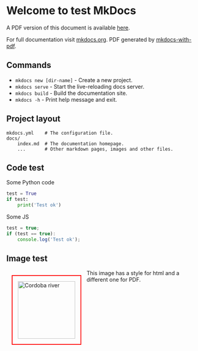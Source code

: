 # Welcome to test MkDocs

A PDF version of this document is available [here](pdf/doc-en.pdf).

For full documentation visit [mkdocs.org](https://www.mkdocs.org).
PDF generated by [mkdocs-with-pdf](https://github.com/orzih/mkdocs-with-pdf/blob/master/README.md).  

## Commands

* `mkdocs new [dir-name]` - Create a new project.
* `mkdocs serve` - Start the live-reloading docs server.
* `mkdocs build` - Build the documentation site.
* `mkdocs -h` - Print help message and exit.

## Project layout

    mkdocs.yml    # The configuration file.
    docs/
        index.md  # The documentation homepage.
        ...       # Other markdown pages, images and other files.

## Code test

Some Python code


``` py title="Some Python test code" linenums="1"
test = True
if test:
    print('Test ok')
```

Some JS


``` js title="some-code.js"
test = true;
if (test == true):
    console.log('Test ok');
```

## Image test

<img class="cordoba-river-imag"
    src="/test-mkdocs/assets/img/cordoba-rio.jpg" alt="Cordoba river"
    title="Cordoba river"
    style="float: left; width: 150px; padding: 14px; margin: 14px; border: 2px solid red"/> 

This image has a style for html and a different one for PDF.   
